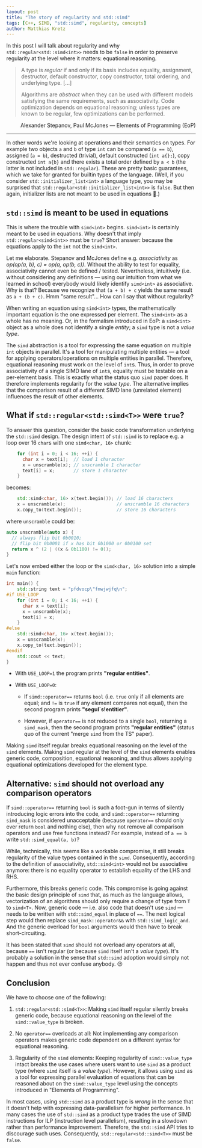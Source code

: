 ```yaml
---
layout: post
title: "The story of regularity and std::simd"
tags: [C++, SIMD, "std::simd", regularity, concepts]
author: Matthias Kretz
---
```


In this post I will talk about regularity and why 
`std::regular<std::simd<int>>` needs to be `false` in order to preserve 
regularity at the level where it matters: equational reasoning.
> A type is *regular* if and only if its basis includes equality, assignment, 
destructor, default constructor, copy constructor, total ordering, and 
underlying type. [...]
>
> Algorithms are *abstract* when they can be used with different models 
satisfying the same requirements, such as associativity. Code optimization 
depends on equational reasoning; unless types are known to be regular, few 
optimizations can be performed.
<div style="text-align: right">
Alexander Stepanov, Paul McJones — Elements of Programming (EoP)
</div>

* * *

In other words we're looking at operations and their semantics on types. For 
example two objects `a` and `b` of type `int` can be compared (`a == b`), 
assigned (`a = b`), destructed (trivial), default constructed (`int a{};`), 
copy constructed `int a{b}` and there exists a total order defined by `a < b` 
(the latter is not included in `std::regular`). These are pretty basic 
guarantees, which we take for granted for builtin types of the language. (Well, 
if you consider `std::initializer_list<int>` a language type, you may be 
surprised that `std::regular<std::initializer_list<int>>` is `false`. But then 
again, initializer lists are not meant to be used in equations 🤷.)

## `std::simd` is meant to be used in equations

This is where the trouble with `simd<int>` begins. `simd<int>` is certainly 
meant to be used in equations. Why doesn't that imply `std::regular<simd<int>>` 
must be `true`? Short answer: because the equations apply to the `int` not the 
`simd<int>`.

Let me elaborate. Stepanov and McJones define e.g. *associativity* as *op(op(a, 
b), c) = op(a, op(b, c))*. Without the ability to test for equality, 
associativity cannot even be defined / tested. Nevertheless, intuitively (i.e. 
without considering any definitions — using our intuition from what we learned 
in school) everybody would likely identify `simd<int>` as associative. Why is 
that? Because we recognize that `(a + b) + c` yields the same result as
`a + (b + c)`. Hmm "same result"... How can I say that without regularity?

When writing an equation using `simd<int>` types, the mathematically important 
equation is the one expressed per element. The `simd<int>` as a whole has no 
meaning. Or, in the formalism introduced in EoP: a `simd<int>` object as a 
whole does not identify a single *entity*; a `simd` type is not a *value type*.

The `simd` abstraction is a tool for expressing the same equation on multiple 
`int` objects in parallel. It's a tool for manipulating multiple entities — a 
tool for applying operators/operations on multiple entities in parallel. 
Therefore, equational reasoning must work on the level of `int`s. Thus, in 
order to prove associativity of a single SIMD lane of `int`s, equality must be 
testable on a per-element basis. This is exactly what the status quo `simd` 
paper does. It therefore implements regularity for the *value type*. The 
alternative implies that the comparison result of a different SIMD lane 
(unrelated element) influences the result of other elements.

## What if `std::regular<std::simd<T>>` were `true`?

To answer this question, consider the basic code transformation underlying the 
`std::simd` design. The design intent of `std::simd` is to replace e.g. a loop 
over 16 `char`s with one `simd<char, 16>` chunk:

```c++
    for (int i = 0; i < 16; ++i) {
      char x = text[i];  // load 1 character
      x = unscramble(x); // unscramble 1 character
      text[i] = x;       // store 1 character
    }
```
becomes:
```c++
    std::simd<char, 16> x(text.begin()); // load 16 characters
    x = unscramble(x);                   // unscramble 16 characters
    x.copy_to(text.begin());             // store 16 characters
```

where `unscramble` could be:
```c++
auto unscramble(auto x) {
  // always flip bit 0b0010;
  // flip bit 0b0001 if x has bit 0b1000 or 0b0100 set
  return x ^ (2 | ((x & 0b1100) != 0));
}
```

Let's now embed either the loop or the `simd<char, 16>` solution into a simple 
`main` function:
```c++
int main() {
    std::string text = "pfdvocp\"fmwjwjfq\n";
#if USE_LOOP
    for (int i = 0; i < 16; ++i) {
      char x = text[i];
      x = unscramble(x);
      text[i] = x;
    }
#else
    std::simd<char, 16> x(text.begin());
    x = unscramble(x);
    x.copy_to(text.begin());
#endif
    std::cout << text;
}
```

- With `USE_LOOP=1` the program prints **"regular entities"**.

- With `USE_LOOP=0`:

  - If `simd::operator==` returns `bool` (i.e. `true` only if all elements are 
    equal; and `!=` is `true` if any element compares not equal), then the 
    second program prints **"segul\`s!entitier"**.

  - However, if `operator==` is not reduced to a single `bool`, returning a 
    `simd_mask`, then the second program prints **"regular entities"** (status 
    quo of the current "merge `simd` from the TS" paper).

Making `simd` itself regular breaks equational reasoning on the level of the 
`simd` elements. Making `simd` regular at the level of the `simd` elements 
enables generic code, composition, equational reasoning, and thus allows 
applying equational optimizations developed for the element type.

## Alternative: `simd` should not overload any comparison operators

If `simd::operator==` returning `bool` is such a foot-gun in terms of silently 
introducing logic errors into the code, and `simd::operator==` returning 
`simd_mask` is considered unacceptable (because `operator==` should only ever 
return `bool` and nothing else), then why not remove all comparison operators 
and use free functions instead? For example, instead of `a == b` write 
`std::simd_equal(a, b)`?

While, technically, this seems like a workable compromise, it still breaks 
regularity of the value types contained in the `simd`. Consequently, according 
to the definition of associativity, `std::simd<int>` would not be associative 
anymore: there is no equality operator to establish equality of the LHS and 
RHS.

Furthermore, this breaks generic code. This compromise is going against the 
basic design principle of `simd` that, as much as the language allows, 
vectorization of an algorithms should only require a change of type from `T` to 
`simd<T>`. Now, generic code — i.e. also code that doesn't use `simd` — needs 
to be written with `std::simd_equal` in place of `==`. The next logical step 
would then replace `simd_mask::operator&&` with `std::simd_logic_and`. And the 
generic overload for `bool` arguments would then have to break 
short-circuiting.

It has been stated that `simd` should not overload any operators at all, 
because `==` isn't regular (or because `simd` itself isn't a *value type*). 
It's probably a solution in the sense that `std::simd` adoption would simply 
not happen and thus not ever confuse anybody. 😉

## Conclusion
We have to choose one of the following:

1. `std::regular<std::simd<T>>`: Making `simd` itself regular silently breaks 
   generic code, because equational reasoning on the level of the 
   `simd::value_type` is broken.

2. No `operator==` overloads at all: Not implementing any comparison operators 
   makes generic code dependent on a different syntax for equational reasoning.

3. Regularity of the `simd` elements: Keeping regularity of `simd::value_type` 
   intact breaks the use cases where users want to use `simd` as a product type 
   (where `simd` itself is a *value type*). However, it allows using `simd` as 
   a tool for expressing parallel evaluation of equations that can be reasoned 
   about on the `simd::value_type` level using the concepts introduced in 
   "Elements of Programming".

In most cases, using `std::simd` as a product type is *wrong* in the sense that 
it doesn't help with expressing data-parallelism for higher performance. In 
many cases the use of `std::simd` as a product type trades the use of SIMD 
instructions for ILP (instruction level parallelism), resulting in a slowdown 
rather than performance improvement. Therefore, the `std::simd` API tries to 
discourage such uses. Consequently, `std::regular<std::simd<T>>` must be 
`false`.
